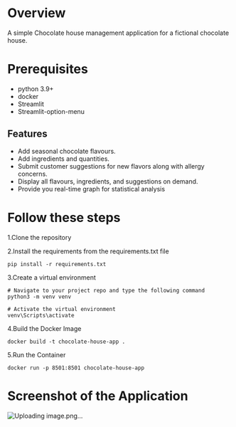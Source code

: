 # Overview
A simple Chocolate house management application for a fictional chocolate house.
# Prerequisites
- python 3.9+
- docker
- Streamlit
- Streamlit-option-menu
  
## Features

- Add seasonal chocolate flavours.
- Add ingredients and quantities.
- Submit customer suggestions for new flavors along with allergy concerns.
- Display all flavours, ingredients, and suggestions on demand.
- Provide you real-time graph for statistical analysis

# Follow these steps

1.Clone the repository

2.Install the requirements from the requirements.txt file

    pip install -r requirements.txt
3.Create a virtual environment

    # Navigate to your project repo and type the following command
    python3 -m venv venv

    # Activate the virtual environment
    venv\Scripts\activate

4.Build the Docker Image

    docker build -t chocolate-house-app .
    
5.Run the Container

    docker run -p 8501:8501 chocolate-house-app
    
# Screenshot of the Application

![Uploading image.png…]()


   



   
  
  
